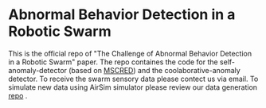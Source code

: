 # Abnormal Behavior Detection in a Robotic Swarm
This is the official repo of "The Challenge of Abnormal Behavior Detection in a Robotic Swarm" paper. 
The repo containes the code for the self-anomaly-detector (based on [MSCRED](https://github.com/7fantasysz/MSCRED)) and the coolaborative-anomaly detector.
To receive the swarm sensory data please contect us via email. To simulate new data using AirSim simulator please review our data generation [repo](https://github.com/harari-asaf/abnormal_behavior_detection_Simulations) . 
